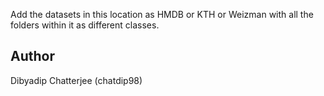 Add the datasets in this location as HMDB or KTH or Weizman with all the folders within it as different classes.

## Author

Dibyadip Chatterjee (chatdip98)
